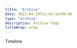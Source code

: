 ```yaml
---
title: "Archive"
date: 2021-04-29T11:44:14+09:00
type: "archive"
description: Archive Page
titleWrap: wrap
---
```


Timeline
